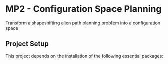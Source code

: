 # MP2 - Configuration Space Planning

Transform a shapeshifting alien path planning problem into a configuration space

## Project Setup
This project depends on the installation of the following essential packages: